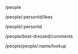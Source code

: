 /people

/people/:personId/likes

/people/:personId

/people/best-dressed/comments

/people/people/:name/lookup
